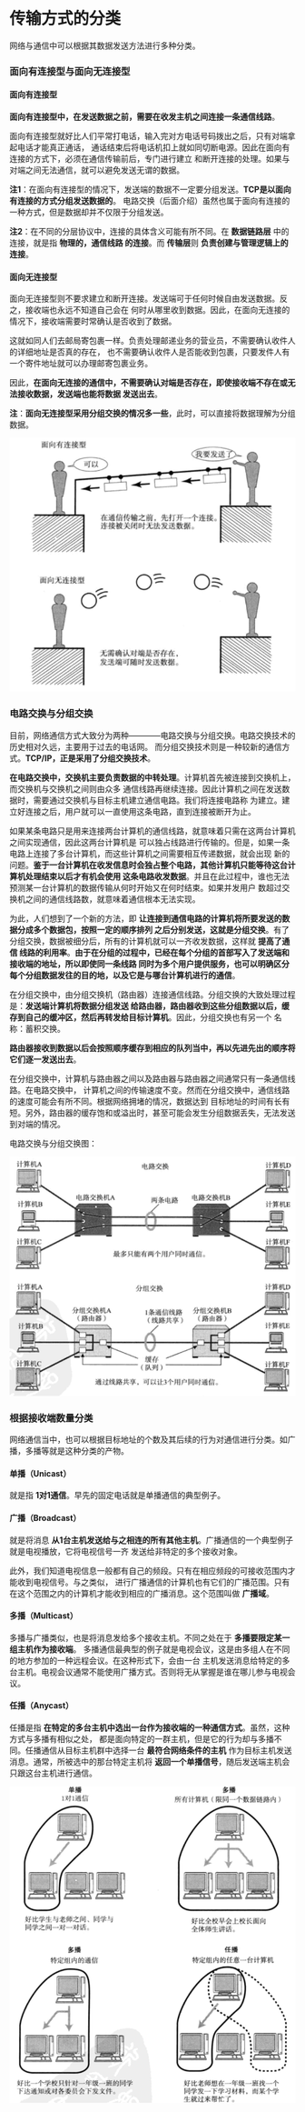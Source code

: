 传输方式的分类
==============================================
网络与通信中可以根据其数据发送方法进行多种分类。
### 面向有连接型与面向无连接型
#### 面向有连接型
**面向有连接型中，在发送数据之前，需要在收发主机之间连接一条通信线路**。

面向有连接型就好比人们平常打电话，输入完对方电话号码拨出之后，只有对端拿起电话才能真正通话，
通话结束后将电话机扣上就如同切断电源。因此在面向有连接的方式下，必须在通信传输前后，专门进行建立
和断开连接的处理。如果与对端之间无法通信，就可以避免发送无谓的数据。

**注1**：在面向有连接型的情况下，发送端的数据不一定要分组发送。**TCP是以面向有连接的方式分组发送数据的**。
电路交换（后面介绍）虽然也属于面向有连接的一种方式，但是数据却并不仅限于分组发送。

**注2**：在不同的分层协议中，连接的具体含义可能有所不同。在 **数据链路层** 中的连接，就是指 **物理的，通信线路
的连接**。而 **传输层**则 **负责创建与管理逻辑上的连接**。
#### 面向无连接型
面向无连接型则不要求建立和断开连接。发送端可于任何时候自由发送数据。反之，接收端也永远不知道自己会在
何时从哪里收到数据。因此，在面向无连接的情况下，接收端需要时常确认是否收到了数据。

这就如同人们去邮局寄包裹一样。负责处理邮递业务的营业员，不需要确认收件人的详细地址是否真的存在，
也不需要确认收件人是否能收到包裹，只要发件人有一个寄件地址就可以办理邮寄包裹业务。

因此，**在面向无连接的通信中，不需要确认对端是否存在，即使接收端不存在或无法接收数据，发送端也能将数据
发送出去**。

**注**：**面向无连接型采用分组交换的情况多一些**，此时，可以直接将数据理解为分组数据。

![面向有无连接型](img/面向有无连接型.png)

### 电路交换与分组交换
目前，网络通信方式大致分为两种————电路交换与分组交换。电路交换技术的历史相对久远，主要用于过去的电话网。
而分组交换技术则是一种较新的通信方式。**TCP/IP，正是采用了分组交换技术**。

**在电路交换中，交换机主要负责数据的中转处理**。计算机首先被连接到交换机上，而交换机与交换机之间则由众多
通信线路再继续连接。因此计算机之间在发送数据时，需要通过交换机与目标主机建立通信电路。我们将连接电路称
为建立。建立好连接之后，用户就可以一直使用这条电路，直到连接被断开为止。

如果某条电路只是用来连接两台计算机的通信线路，就意味着只需在这两台计算机之间实现通信，因此这两台计算机是
可以独占线路进行传输的。但是，如果一条电路上连接了多台计算机，而这些计算机之间需要相互传递数据，就会出现
新的问题。**鉴于一台计算机在收发信息时会独占整个电路，其他计算机只能等待这台计算机处理结束以后才有机会使用
这条电路收发数据**。并且在此过程中，谁也无法预测某一台计算机的数据传输从何时开始又在何时结束。如果并发用户
数超过交换机之间的通信线路数，就意味着通信根本无法实现。

为此，人们想到了一个新的方法，即 **让连接到通信电路的计算机将所要发送的数据分成多个数据包，按照一定的顺序排列
之后分别发送，这就是分组交换**。有了分组交换，数据被细分后，所有的计算机就可以一齐收发数据，这样就 **提高了通信
线路的利用率**。**由于在分组的过程中，已经在每个分组的首部写入了发送端和接收端的地址，所以即使同一条线路
同时为多个用户提供服务，也可以明确区分每个分组数据发往的目的地，以及它是与哪台计算机进行的通信**。

在分组交换中，由分组交换机（路由器）连接通信线路。分组交换的大致处理过程是：**发送端计算机将数据分组发送
给路由器，路由器收到这些分组数据以后，缓存到自己的缓冲区，然后再转发给目标计算机**。因此，分组交换也有另一个
名称：蓄积交换。

**路由器接收到数据以后会按照顺序缓存到相应的队列当中，再以先进先出的顺序将它们逐一发送出去**。

在分组交换中，计算机与路由器之间以及路由器与路由器之间通常只有一条通信线路。在电路交换中，
计算机之间的传输速度不变。然而在分组交换中，通信线路的速度可能会有所不同。根据网络拥堵的情况，数据达到
目标地址的时间有长有短。另外，路由器的缓存饱和或溢出时，甚至可能会发生分组数据丢失，无法发送到对端的情况。

电路交换与分组交换图：

![电路交换与分组交换图](img/电路交换与分组交换图.png)

### 根据接收端数量分类
网络通信当中，也可以根据目标地址的个数及其后续的行为对通信进行分类。如广播，多播等就是这种分类的产物。
#### 单播（Unicast）
就是指 **1对1通信**。早先的固定电话就是单播通信的典型例子。
#### 广播（Broadcast）
就是将消息 **从1台主机发送给与之相连的所有其他主机**。广播通信的一个典型例子就是电视播放，它将电视信号一齐
发送给非特定的多个接收对象。

此外，我们知道电视信息一般都有自己的频段。只有在相应频段的可接收范围内才能收到电视信号。与之类似，
进行广播通信的计算机也有它们的广播范围。只有在这个范围之内的计算机才能收到相应的广播消息。这个范围叫做 **广播域**。
#### 多播（Multicast）
多播与广播类似，也是将消息发给多个接收主机。不同之处在于 **多播要限定某一组主机作为接收端**。
多播通信最典型的例子就是电视会议，这是由多组人在不同的地方参加的一种远程会议。在这种形式下，会由一台
主机发送消息给特定的多台主机。电视会议通常不能使用广播方式。否则将无从掌握是谁在哪儿参与电视会议。
#### 任播（Anycast）
任播是指 **在特定的多台主机中选出一台作为接收端的一种通信方式**。虽然，这种方式与多播有相似之处，
都是面向特定的一群主机，但是它的行为却与多播不同。任播通信从目标主机群中选择一台 **最符合网络条件的主机**
作为目标主机发送消息。通常，所被选中的那台特定主机将 **返回一个单播信号**，随后发送端主机会只跟这台主机进行通信。

![广播多播单播任播](img/广播多播单播任播.png)
